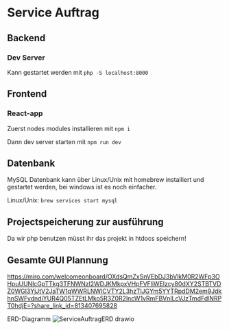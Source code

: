 # Service Auftrag

## Backend 

### Dev Server 

Kann gestartet werden mit `php -S localhost:8000`


## Frontend

### React-app 

Zuerst nodes modules installieren mit `npm i`

Dann dev server starten mit `npm run dev`


## Datenbank

MySQL Datenbank kann über Linux/Unix mit homebrew installiert und gestartet werden, bei windows ist es noch einfacher.

Linux/Unix: `brew services start mysql`

## Projectspeicherung zur ausführung
Da wir php benutzen müsst ihr das projekt in htdocs speichern!


## Gesamte GUI Plannung 
https://miro.com/welcomeonboard/OXdsQmZxSnVEbDJ3bVlkM0R2WFp3OHpuUUNlcGpTTkg3TFNWNzl2WDJKMkpxVHpFVFliWElzcy80dXY2STBTVDZ0WGl3YjJtV2JaTW1qWWRLNWlCVTY2L3hzTlJGYm5YYTRpdDM2em9JdkhnSWFvdndiYUR4Q05TZEtLMko5R3Z0R2lncW1vRmFBVnlLcVJzTmdFdlNRPT0hdjE=?share_link_id=813407695828

ERD-Diagramm
![ServiceAuftragERD drawio](https://github.com/user-attachments/assets/d4a01612-039b-4220-90c4-1766dcc7b736)

